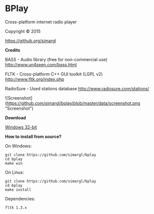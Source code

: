 BPlay
======= 

Cross-platform internet radio player

Copyright © 2015

<https://github.org/simargl>

**Credits**

BASS - Audio library (free for non-commercial use) 
http://www.un4seen.com/bass.html

FLTK - Cross-platform C++ GUI toolkit (LGPL v2) 
http://www.fltk.org/index.php

RadioSure - Used stations database 
http://www.radiosure.com/stations/

![Screenshot]
(https://github.com/simargl/bplay/blob/master/data/screenshot.png "Screenshot")

**Download**

[Windows 32-bit](https://github.com/simargl/bplay/raw/master/releases/bplay-1.0.5-win32.tar.xz)

**How to install from source?**

On Windows:
````
git clone https://github.com/simargl/bplay
cd bplay
make win
````
On Linux:
````
git clone https://github.com/simargl/bplay
cd bplay
make install
````
Dependencies:
````
fltk 1.3.x
````
